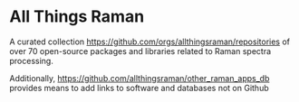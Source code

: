 # All Things Raman

A curated collection https://github.com/orgs/allthingsraman/repositories of over 70 open-source packages and libraries related to Raman spectra processing.

Additionally, https://github.com/allthingsraman/other_raman_apps_db provides means to add links to software and databases not on Github

